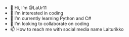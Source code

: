 - 👋 Hi, I’m @LaUr11
- 👀 I’m interested in coding
- 🌱 I’m currently learning Python and C#
- 💞️ I’m looking to collaborate on coding
- 📫 How to reach me with social media name Laiturikko

<!---
LaUr11/LaUr11 is a ✨ special ✨ repository because its `README.md` (this file) appears on your GitHub profile.
You can click the Preview link to take a look at your changes.
--->
